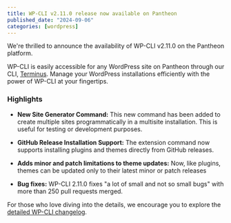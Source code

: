 ```yaml
---
title: WP-CLI v2.11.0 release now available on Pantheon
published_date: "2024-09-06"
categories: [wordpress]
---
```


We're thrilled to announce the availability of WP-CLI v2.11.0 on the Pantheon platform.

WP-CLI is easily accessible for any WordPress site on Pantheon through our CLI, [Terminus](/terminus). Manage your WordPress installations efficiently with the power of WP-CLI at your fingertips.

<h3>Highlights</h3>

* **New Site Generator Command:**
This new command has been added to create multiple sites programmatically in a multisite installation. This is useful for testing or development purposes.

* **GitHub Release Installation Support:**
The extension command now supports installing plugins and themes directly from GitHub releases.

* **Adds minor and patch limitations to theme updates:**
Now, like plugins, themes can be updated only to their latest minor or patch releases

* **Bug fixes:**
WP-CLI 2.11.0 fixes "a lot of small and not so small bugs" with more than 250 pull requests merged.

For those who love diving into the details, we encourage you to explore the [detailed WP-CLI changelog](https://make.wordpress.org/cli/2024/08/08/wp-cli-v2-11-0-release-notes).
